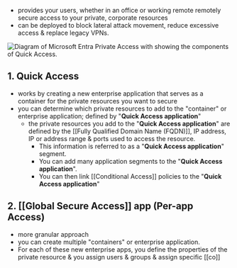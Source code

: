 - provides your users, whether in an office or working remote remotely secure access to your private, corporate resources
- can be deployed to block lateral attack movement, reduce excessive access & replace legacy VPNs.

![Diagram of Microsoft Entra Private Access with showing the components of Quick Access.](https://learn.microsoft.com/en-us/training/wwl-sci/explore-access-management-capabilities/media/quick-access-diagram.png)
## 1. Quick Access
- works by creating a new enterprise application that serves as a container for the private resources you want to secure
- you can determine which private resources to add to the "container" or enterprise application; defined by "**Quick Access application**"
	- the private resources you add to the "**Quick Access application**" are defined by the [[Fully Qualified Domain Name (FQDN)]], IP address, IP or address range & ports used to access the resource.
		- This information is referred to as a "**Quick Access application**" segment.
		- You can add many application segments to the "**Quick Access application**".
		- You can then link [[Conditional Access]] policies to the "**Quick Access application**"
## 2. [[Global Secure Access]] app (Per-app Access)
- more granular approach
- you can create multiple "containers" or enterprise application.
- For each of these new enterprise apps, you define the properties of the private resource & you assign users & groups & assign specific [[co]]